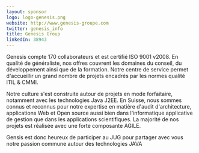 ```yaml
---
layout: sponsor
logo: logo-genesis.png
website: http://www.genesis-groupe.com
twitter: genesis_info
title: Genesis Group
linkedIn: 38943
---
```


Genesis compte 170 collaborateurs et est certifié ISO 9001 v2008. En qualité de généraliste, nos offres couvrent les domaines du conseil, du développement ainsi que de la formation. Notre centre de service permet d'accueillir un grand nombre de projets encadrés par les normes qualité ITIL & CMMI.

Notre culture s'est construite autour de projets en mode forfaitaire, notamment avec les technologies Java J2EE. En Suisse, nous sommes connus et reconnus pour notre expertise en matière d'audit d'architecture, applications Web et Open source aussi bien dans l'informatique applicative de gestion que dans les applications scientifiques. La majorité de nos projets est réalisée avec une forte composante AGILE.

Gensis est donc heureux de participer au JUG pour partager avec vous notre passion commune autour des technologies JAVA
